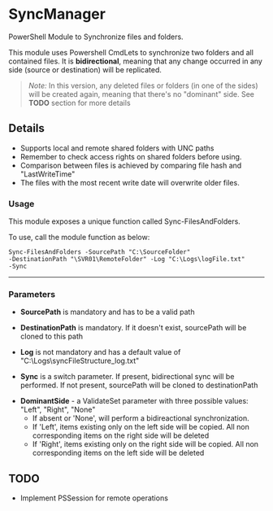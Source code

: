 # SyncManager
PowerShell Module to Synchronize files and folders.

This module uses Powershell CmdLets to synchronize two folders and all contained files.
It is **bidirectional**, meaning that any change occurred in any side (source or destination) will be replicated.

>*Note:* In this version, any deleted files or folders (in one of the sides) will be created again, 
meaning that there's no "dominant" side. See **TODO** section for more details

## Details
- Supports local and remote shared folders with UNC paths
- Remember to check access rights on shared folders before using.
- Comparison between files is achieved by comparing file hash and "LastWriteTime"
- The files with the most recent write date will overwrite older files.

### Usage
This module exposes a unique function called Sync-FilesAndFolders.

To use, call the module function as below:

<code>Sync-FilesAndFolders -SourcePath "C:\SourceFolder" -DestinationPath "\\SVR01\RemoteFolder" -Log "C:\Logs\logFile.txt" -Sync</code>

- - -
### Parameters
- **SourcePath** is mandatory and has to be a valid path

- **DestinationPath** is mandatory. If it doesn't exist, sourcePath will be cloned to this path

- **Log** is not mandatory and has a default value of "C:\Logs\syncFileStructure_log.txt"

- **Sync** is a switch parameter. If present, bidirectional sync will be performed. If not present, sourcePath will be cloned to destinationPath

* **DominantSide** - a ValidateSet parameter with three possible values: "Left", "Right", "None"
  * If absent or 'None', will perform a bidireactional synchronization.
  * If 'Left', items existing only on the left side will be copied. All non corresponding items on the right side will be deleted
  * If 'Right', items existing only on the right side will be copied. All non corresponding items on the left side will be deleted

## TODO

- Implement PSSession for remote operations
